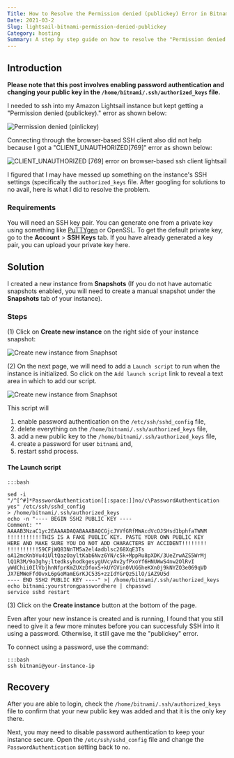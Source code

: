 ```yaml
---
Title: How to Resolve the Permission denied (publickey) Error in Bitnami Lightsail
Date: 2021-03-2
Slug: lightsail-bitnami-permission-denied-publickey
Category: hosting
Summary: A step by step guide on how to resolve the "Permission denied (publickey)" error when trying to ssh into a Bitnami Lightsail instance.
---
```


## Introduction
**Please note that this post involves enabling password authentication and changing your public key in the `/home/bitnami/.ssh/authorized_keys` file.**

I needed to ssh into my Amazon Lightsail instance but kept getting a "Permission denied (publickey)." error as shown below:

![Permission denied (pinlickey)]({static}/images/error-permission-denied.JPG)

Connecting through the browser-based SSH client also did not help because I got a "CLIENT_UNAUTHORIZED[769]" error as shown below:

![CLIENT_UNAUTHORIZED [769] error on browser-based ssh client lightsail]({static}/images/browser-ssh-client-unauthorized-error.JPG)

I figured that I may have messed up something on the instance's SSH settings (specifically the `authorized_keys` file. After googling for solutions to no avail, here is what I did to resolve the problem.

### Requirements

You will need an SSH key pair. You can generate one from a private key using something like [PuTTYgen](https://puttygen.com) or OpenSSL. To get the default private key, go to the **Account** > **SSH Keys** tab. If you have already generated a key pair, you can upload your private key here.

## Solution

I created a new instance from **Snapshots** (If you do not have automatic snapshots enabled, you will need to create a manual snapshot under the **Snapshots** tab of your instance).

### Steps

(1) Click on **Create new instance** on the right side of your instance snapshot:

![Create new instance from Snaphsot]({static}/images/step-1-create-new-instance-from-snapshot.png)

(2) On the next page, we will need to add a `Launch script` to run when the instance is initialized. So click on the `Add launch script` link to reveal a text area in which to add our script.

![Create new instance from Snaphsot]({static}/images/add-launch-script-link.png)

This script will
    
   1. enable password authentication on the `/etc/ssh/sshd_config` file,
   2. delete everything on the `/home/bitnami/.ssh/authorized_keys` file,
   3. add a new public key to the ``/home/bitnami/.ssh/authorized_keys`` file,
   4. create a password for user `bitnami` and,
   5. restart sshd process.
  
#### The Launch script

    :::bash
    
    sed -i "/^[^#]*PasswordAuthentication[[:space:]]no/c\PasswordAuthentication yes" /etc/ssh/sshd_config
    > /home/bitnami/.ssh/authorized_keys
    echo -n "---- BEGIN SSH2 PUBLIC KEY ----
    Comment: ""
    AAAAB3NzaC1yc2EAAAADAQABAAABAQCGjcJVVfGRfMWAcdVcOJSHsd1bphfaTWNM
    !!!!!!!!!!!THIS IS A FAKE PUBLIC KEY. PASTE YOUR OWN PUBLIC KEY 
    HERE AND MAKE SURE YOU DO NOT ADD CHARACTERS BY ACCIDENT!!!!!!!!
    !!!!!!!!!!59CFjWQ83NnTM5a2el4adblsc268XqE3Ts
    oA12mcKnbYu4iUltQazOayltKab6Nvz6YN/c5k+MppRu8pXDK/3UeZrwAZS5WrMj
    lQ1R3M/9o3ghy;ltedksyhodkgesygUVcyAv2yfPxoYf6HNUWwS4nw2OlRvI
    yWdChii0IlVbjhnNfprKmZUXzDfoxS+kUYGVin0VUG6heKXn0j9kNYZO3e069qVD
    JX7EMWeFfdOvxL6pGoMamEGrKJC53S+zzIdYGrQz5ilO/iAZ9U5d
    ---- END SSH2 PUBLIC KEY ----" >| /home/bitnami/.ssh/authorized_keys
    echo bitnami:yourstrongpasswordhere | chpasswd
    service sshd restart

(3) Click on the **Create instance** button at the bottom of the page.

Even after your new instance is created and is running, I found that you still need to give it a few more minutes before you can successfuly SSH into it using a password. Otherwise, it still gave me the "publickey" error.

To connect using a password, use the command:
    
    :::bash
    ssh bitnami@your-instance-ip

## Recovery

After you are able to login, check the `/home/bitnami/.ssh/authorized_keys` file to confirm that your new public key was added and that it is the only key there.

Next, you may need to disable password authentication to keep your instance secure. Open the `/etc/ssh/sshd_config` file and change the `PasswordAuthentication` setting back to `no`.
